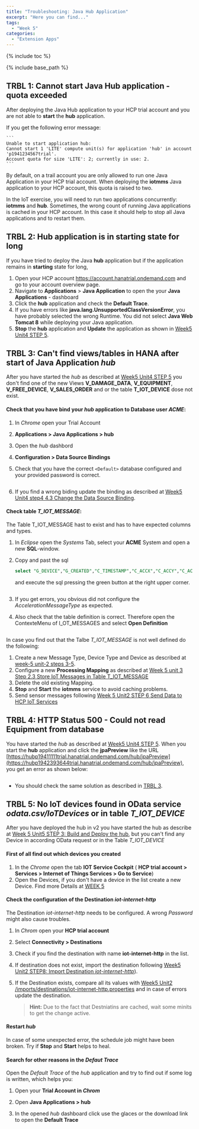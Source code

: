 ```yaml
---
title: "Troubleshooting: Java Hub Application"
excerpt: "Here you can find..."
tags:
  - "Week 5"
categories:
  - "Extension Apps"
---
```


<a name="top"/>

{% include toc %}

{% include base_path %}

## TRBL 1: Cannot start Java Hub application - quota exceeded

After deploying the Java Hub application to your HCP trial account and you are not able to **start** the **hub** application.

If you get the following error message:

    ```
    Unable to start application hub:
    Cannot start 1 'LITE' compute unit(s) for application 'hub' in account 'p1941234567trial'.
    Account quota for size 'LITE': 2; currently in use: 2.
    ```

By default, on a trail account you are only allowed to run one Java Application in your HCP trial account. When deploying the **iotmms** Java application to your HCP account, this quota is raised to two.

In the IoT exercise, you will need to run two applications concurrently: **iotmms** and **hub**. Sometimes, the wrong count of running Java applications is cached in your HCP account. In this case it should help to stop all Java applications and to restart them.

## TRBL 2: Hub application is in **starting** state for long
If you have tried to deploy the Java **hub** application but if the application remains in **starting** state for long,

1.  Open your HCP account <https://account.hanatrial.ondemand.com> and go to your account overview page.
2.  Navigate to **Applications** > **Java Application** to open the your **Java Applications** - dashboard
3.  Click the **hub** application and check the **Default Trace**.
4.  If you have errors like **java.lang.UnsupportedClassVersionError**, you have probably selected the wrong Runtime. You did not select **Java Web Tomcat 8** while deploying your Java application.
5.  **Stop** the **hub** application and **Update** the application as shown in [Week5 Unit4 STEP 5]({{base_path}}/week-5/unit-4/#deploy-java-hub-application-to-hcp).


## TRBL 3: Can't find views/tables in HANA after start of Java Application _hub_

After you have started the _hub_ as described at [Week5 Unit4 STEP 5]({{base_path}}/week-5/unit-4/#step-5-start-the-java-hub-application) you don't find one of the  new Views **V_DAMAGE_DATA**, **V_EQUIPMENT**, **V_FREE_DEVICE**, **V_SALES_ORDER** and or the table  **T_IOT_DEVICE** dose not exist.

#### Check that you have bind your _hub_ application to Database user _ACME_:

1.  In _Chrome_ open your Trial Account
2.  **Applications > Java Applications > hub**
3.  Open the _hub_ dashbord
4.  **Configuration > Data Source Bindings**
5.  Check that you have the correct `<Default>` database configured and your provided password is correct.

    <img src="{{base_path}}/troubleshooting/images/trbl-hub/pic01--hubbindings.png" alt="" with="640px" />

6.  If you find a wrong biding update the binding as described at [Week5 Unit4 step4 4.3 Change the Data Source Binding]({{base_path}}/week-5/unit-4/#change-the-data-source-binding).

#### Check table _T_IOT_MESSAGE_:

The Table T_IOT_MESSAGE hast to exist and has to have expected columns and types.

1.  In _Eclipse_ open the _Systems_ Tab, select your **ACME** System and open a new **SQL**-window.
2.  Copy and past the sql

    ```sql
    select "G_DEVICE","G_CREATED","C_TIMESTAMP","C_ACCX","C_ACCY","C_ACCZ" from "ACME"."T_IOT_MESSAGE"
    ```

    and execute the sql pressing the green button at the right upper corner.

    <img src="{{base_path}}/troubleshooting/images/trbl-hub/pic02--selectiotmessag.png" alt="" with="640px" />

3.  If you get errors, you obvious did not configure the _AccelerationMessageType_ as expected.
4.  Also check that the table definition is correct. Therefore open the ContexteMenu of I_OT_MESSAGES   and select **Open Definition**

    <img src="{{base_path}}/troubleshooting/images/trbl-hub/pic03--iotmessagedefinition.png" alt="" with="640px" />

In case you find out that the Talbe _T_IOT_MESSAGE_ is not well defined do the following:

1.  Create a new Message Type, Device Type and Device as described at [week-5 unit-2 steps 3-5]({{base_path}}/week-5/unit-2/#step-3-create-message-type).
2.  Configure a new **Processing Mapping** as described at [Week 5 unit 3 Step 2.3 Store IoT Messages in Table T_IOT_MESSAGE]({{base_path}}/week-5/unit-3/#store-iot-messages-in-table-t_iot_message)
3.  Delete the old existing Mapping.
4.  **Stop** and **Start** the **iotmms** service to avoid caching problems.
5.  Send sensor messages following [Week 5 Unit2  STEP 6 Send Data to HCP IoT Services]({{base_path}}/week-5/unit-2/#step-6-send-data-to-hcp-iot-services)


## TRBL 4: HTTP Status 500 - Could not read Equipment from database

You have started the _hub_ as described at [Week5 Unit4 STEP 5]({{base_path}}/week-5/unit-4/#step-5-start-the-java-hub-application). When you start the **hub** application and click the **jpaPreview** like the URL [https://hubp19411111trial.hanatrial.ondemand.com/hub/jpaPreview](https://hubp1942393644trial.hanatrial.ondemand.com/hub/jpaPreview), you get an error as shown below:

<img src="{{base_path}}/troubleshooting/images/trbl-hub/pic05--no-tables.png" alt="" with="640px" />

- You should check the same solution as described in [TRBL 3](#trbl-3-cant-find-viewstables-in-hana-after-start-of-java-application-hub).

## TRBL 5: No IoT devices found in OData service _odata.csv/IoTDevices_  or in table _T_IOT_DEVICE_

After you have deployed the hub in v2 you have started the hub as describe at [Week 5 Unit5 STEP 3: Build and Deploy the hub]({{base_path}}/week-5/unit-5/#step-3-build-and-deploy-the-hub), but you can't find any Device in according OData request or in the Table _T_IOT_DEVICE_

#### First of all find out which devices you created

1.  In the _Chrome_ open the tab **IOT Service Cockpit** ( **HCP trial account > Services > Internet of Things Services > Go to Service**)
2.  Open the Devices, if you don't have a device in the list create a new Device. Find more Details at [WEEK 5]({{base_path}}/week-5/unit-2/#step-5-create-a-new-device)

#### Check the configuration of the Destination _iot-internet-http_

The Destination _iot-internet-http_ needs to be configured. A wrong _Password_ might also cause troubles.

1.  In _Chrom_ open your **HCP trial account**
2.  Select **Connectivity > Destinations**
3.  Check if you find the destination with name **iot-internet-http** in the list.
4.  If destination does not exist, import the destination following  [Week5 Unit2 STEP8: Import Destination _iot-internet-http_]({{base_path}}/week-5/unit-2/imports/destinations/iot-internet-http.properties?raw=true)).
5.  If the Destination exists, compare all its values with [Week5 Unit2 /imports/destinations/iot-internet-http.properties]({{base_path}}/week-5/unit-2/imports/destinations/iot-internet-http.properties) and in case of errors update the destination.

    > **Hint:** Due to the fact that Destniatins are cached, wait some minits to get the change active.

#### Restart _hub_

In case of some unexpected error, the schedule job  might have been broken. Try if **Stop** and **Start** helps to heal.

#### Search for other reasons in the _Defaut Trace_

Open the _Default Trace_ of the _hub_ application and try to find out if some log is written, which helps you:

1.  Open your **Trial Account in _Chrom_**
2.  Open **Java Applications > hub**
3.  In the opened _hub_ dashboard click use the glaces or the download link to open the **Default Trace**

    <img src="{{base_path}}/troubleshooting/images/trbl-hub/pic04--defaulttrace.png" alt="" with="640px" />
